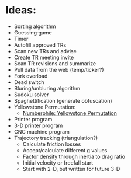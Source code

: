 # Ideas:

* Sorting algorithm
* ~~Guessing game~~
* Timer
* Autofill approved TRs
* Scan new TRs and advise
* Create TR meeting invite
* Scan TR revisions and summarize
* Pull data from the web (temp/ticker?)
* Fork overload
* Dead switch
* Bluring/unbluring algorithm
* ~~Sudoku solver~~
* Spaghettification (generate obfuscation)
* Yellowstone Permutation:
  * [Numberphile: Yellowstone Permutation](https://www.youtube.com/watch?v=DUaqiM1bGX4)
* Printer program
* 3-D printer program
* CNC machine program
* Trajectory tracking (triangulation?)
  * Calculate friction losses
  * Accept/calculate different g values
  * Factor density through inertia to drag ratio
  * Initial velocity or freefall start
  * Start with 2-D, but written for future 3-D
